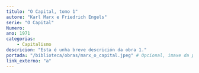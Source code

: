 ```yaml
---
titulo: "O Capital, tomo 1"
autore: "Karl Marx e Friedrich Engels"
serie: "O Capital"
Numero:
ano: 1971
categorias:
    - Capitalismo
descricion: "Esta é unha breve descrición da obra 1."
portada: "/biblioteca/obras/marx_o_capital.jpeg" # Opcional, imaxe da portada
link_externo: "a"
---
```

